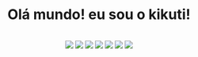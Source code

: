 <h1 align="center">Olá mundo! eu sou o <b>kikuti!</b></h1>
<br>
<div align="center">
  <img src="https://img.shields.io/badge/html%205-red?style=for-the-badge&logo=html5&logoColor=fafafa&labelColor=012cd1" />
  <img src="https://img.shields.io/badge/css%203-grey?style=for-the-badge&logo=css3&logoColor=fafafa&labelColor=012cd1" />
  <img src="https://img.shields.io/badge/-JavaScript-grey?style=for-the-badge&logo=javascript&logoColor=fafafa&labelColor=012cd1" />
  <img src="https://img.shields.io/badge/-git-grey?style=for-the-badge&logo=git&logoColor=fafafa&labelColor=012cd1" />
  <img src="https://img.shields.io/badge/-github-grey?style=for-the-badge&logo=github&logoColor=fafafa&labelColor=012cd1" />
  
  <img src="https://github-readme-stats.vercel.app/api?username=kikuti-fullstack&show_icons=true&theme=radical&title_color=0124b4&text_color=fafafa&icon_color=012cd1">

  <img src="https://github-readme-stats.vercel.app/api/top-langs/?username=kikuti-fullstack&theme=radical&title_color=012cd1&text_color=fafafa" />
</div>
